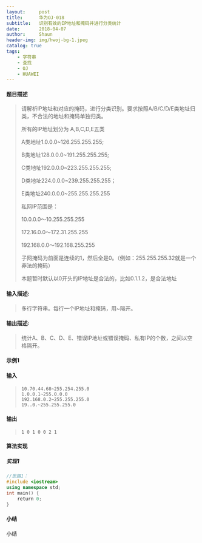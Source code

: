 ```yaml
---
layout:     post
title:      华为OJ-018
subtitle:   识别有效的IP地址和掩码并进行分类统计
date:       2018-04-07
author:     Shaun
header-img: img/hwoj-bg-1.jpeg
catalog: true
tags:
    - 字符串
    - 查找
    - OJ
    - HUAWEI
---
```



#### 题目描述

> 请解析IP地址和对应的掩码，进行分类识别。要求按照A/B/C/D/E类地址归类，不合法的地址和掩码单独归类。
>
> 所有的IP地址划分为 A,B,C,D,E五类
>
> A类地址1.0.0.0~126.255.255.255;
>
> B类地址128.0.0.0~191.255.255.255;
>
> C类地址192.0.0.0~223.255.255.255;
>
> D类地址224.0.0.0~239.255.255.255；
>
> E类地址240.0.0.0~255.255.255.255
>
> 私网IP范围是：
>
> 10.0.0.0～10.255.255.255
>
> 172.16.0.0～172.31.255.255
>
> 192.168.0.0～192.168.255.255
>
> 子网掩码为前面是连续的1，然后全是0。（例如：255.255.255.32就是一个非法的掩码）
>
> 本题暂时默认以0开头的IP地址是合法的，比如0.1.1.2，是合法地址

#### 输入描述:

> 多行字符串。每行一个IP地址和掩码，用~隔开。

#### 输出描述:

> 统计A、B、C、D、E、错误IP地址或错误掩码、私有IP的个数，之间以空格隔开。

#### 示例1

#### 输入

> ```
> 10.70.44.68~255.254.255.0
> 1.0.0.1~255.0.0.0
> 192.168.0.2~255.255.255.0
> 19..0.~255.255.255.0
> ```

#### 输出

> ```
> 1 0 1 0 0 2 1
> ```



#### 算法实现



##### 实现1

```C++
//思路1：
#include <iostream>
using namespace std;
int main() {
    return 0;
}
```




#### 小结

小结






